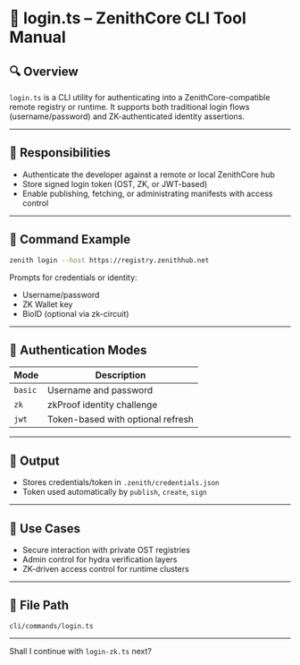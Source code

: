 
# 🔑 login.ts – ZenithCore CLI Tool Manual

## 🔍 Overview

`login.ts` is a CLI utility for authenticating into a ZenithCore-compatible remote registry or runtime. It supports both traditional login flows (username/password) and ZK-authenticated identity assertions.

---

## 🎯 Responsibilities

- Authenticate the developer against a remote or local ZenithCore hub
- Store signed login token (OST, ZK, or JWT-based)
- Enable publishing, fetching, or administrating manifests with access control

---

## 🧠 Command Example

```bash
zenith login --host https://registry.zenithhub.net
```

Prompts for credentials or identity:
- Username/password
- ZK Wallet key
- BioID (optional via zk-circuit)

---

## 🔐 Authentication Modes

| Mode     | Description                        |
|----------|------------------------------------|
| `basic`  | Username and password              |
| `zk`     | zkProof identity challenge         |
| `jwt`    | Token-based with optional refresh  |

---

## 📂 Output

- Stores credentials/token in `.zenith/credentials.json`
- Token used automatically by `publish`, `create`, `sign`

---

## 🔗 Use Cases

- Secure interaction with private OST registries
- Admin control for hydra verification layers
- ZK-driven access control for runtime clusters

---

## 📁 File Path

```
cli/commands/login.ts
```

---

Shall I continue with `login-zk.ts` next?

